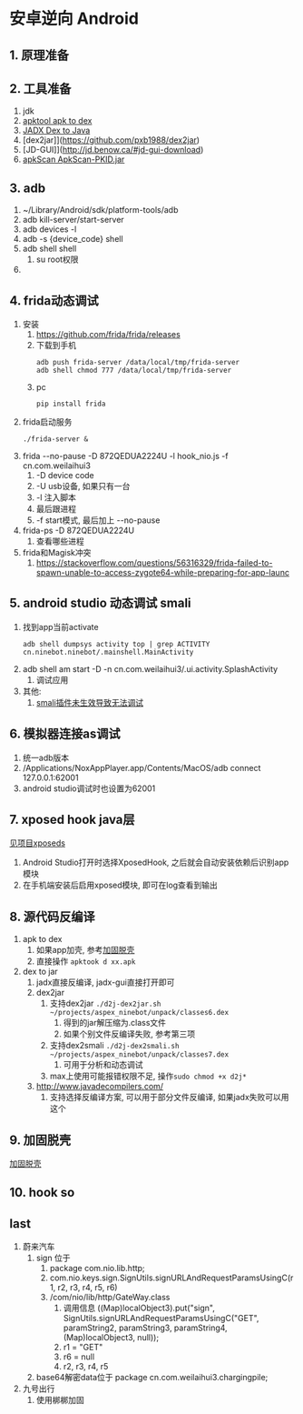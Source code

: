 # 安卓逆向 Android 

## 1. 原理准备


## 2. 工具准备
1. jdk
2. [apktool apk to dex](https://ibotpeaches.github.io/Apktool/)
3. [JADX Dex to Java](https://github.com/skylot/jadx)
4. [dex2jar]](https://github.com/pxb1988/dex2jar)
5. [JD-GUI]](http://jd.benow.ca/#jd-gui-download)
6. [apkScan ApkScan-PKID.jar]()


## 3. adb
1.  ~/Library/Android/sdk/platform-tools/adb
2. adb kill-server/start-server
3. adb devices -l 
4. adb -s {device_code} shell 
5. adb shell    shell
    1. su   root权限
6. 


## 4. frida动态调试
1. 安装
    1. https://github.com/frida/frida/releases
    2. 下载到手机
        ```
        adb push frida-server /data/local/tmp/frida-server
        adb shell chmod 777 /data/local/tmp/frida-server
        ```
    3. pc
        ```
        pip install frida
        ```
2. frida启动服务
    ```
    ./frida-server &
    ```
3. frida --no-pause -D 872QEDUA2224U -l hook_nio.js -f cn.com.weilaihui3 
    1. -D device code
    2. -U usb设备, 如果只有一台
    3. -l 注入脚本
    4. 最后跟进程
    5. -f start模式, 最后加上 --no-pause
5. frida-ps -D 872QEDUA2224U
    1. 查看哪些进程
6. frida和Magisk冲突
    1. https://stackoverflow.com/questions/56316329/frida-failed-to-spawn-unable-to-access-zygote64-while-preparing-for-app-launc

## 5. android studio 动态调试 smali
1. 找到app当前activate
    ```
    adb shell dumpsys activity top | grep ACTIVITY
    cn.ninebot.ninebot/.mainshell.MainActivity
    ```
2. adb shell am start -D -n cn.com.weilaihui3/.ui.activity.SplashActivity
    1. 调试应用
3. 其他:
    1. [smali插件未生效导致无法调试](https://blog.csdn.net/ccczhi/article/details/107597936)


## 6. 模拟器连接as调试
1. 统一adb版本
2. /Applications/NoxAppPlayer.app/Contents/MacOS/adb connect 127.0.0.1:62001
3. android studio调试时也设置为62001


## 7. xposed hook java层
[见项目xposeds](https://github.com/Baiguanlab/xposeds.git)
1. Android Studio打开时选择XposedHook, 之后就会自动安装依赖后识别app模块
2. 在手机端安装后启用xposed模块, 即可在log查看到输出


## 8. 源代码反编译
1. apk to dex
    1. 如果app加壳, 参考[加固脱壳](unpack.md)
    2. 直接操作 ```apktook d xx.apk```
2. dex to jar
    1. jadx直接反编译, jadx-gui直接打开即可
    2. dex2jar
        1. 支持dex2jar `./d2j-dex2jar.sh ~/projects/aspex_ninebot/unpack/classes6.dex`
            1. 得到的jar解压缩为.class文件
            2. 如果个别文件反编译失败, 参考第三项
        2. 支持dex2smali `./d2j-dex2smali.sh ~/projects/aspex_ninebot/unpack/classes7.dex`
            1. 可用于分析和动态调试
        3. max上使用可能报错权限不足, 操作`sudo chmod +x d2j*`
    3. http://www.javadecompilers.com/
        1. 支持选择反编译方案, 可以用于部分文件反编译, 如果jadx失败可以用这个


## 9. 加固脱壳
[加固脱壳](unpack.md)


## 10. hook so


## last
1. 蔚来汽车
    1. sign 位于 
        1. package com.nio.lib.http;
        2. com.nio.keys.sign.SignUtils.signURLAndRequestParamsUsingC(r1, r2, r3, r4, r5, r6)
        3. /com/nio/lib/http/GateWay.class
            1. 调用信息 ((Map)localObject3).put("sign", SignUtils.signURLAndRequestParamsUsingC("GET", paramString2, paramString3, paramString4, (Map)localObject3, null));
            2. r1 = "GET"
            3. r6 = null
            4. r2, r3, r4, r5
    2. base64解密data位于 package cn.com.weilaihui3.chargingpile;
2. 九号出行
    1. 使用梆梆加固
